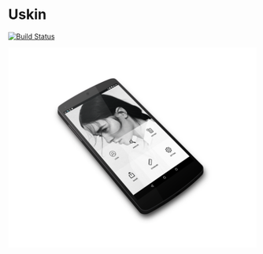 # Uskin
[![Build Status](https://travis-ci.org/yzhang559/Uskin.svg?branch=master)](https://travis-ci.org/yzhang559/Uskin)

![alt text](https://github.com/yzhang559/Uskin/blob/master/images/pic1.png)

